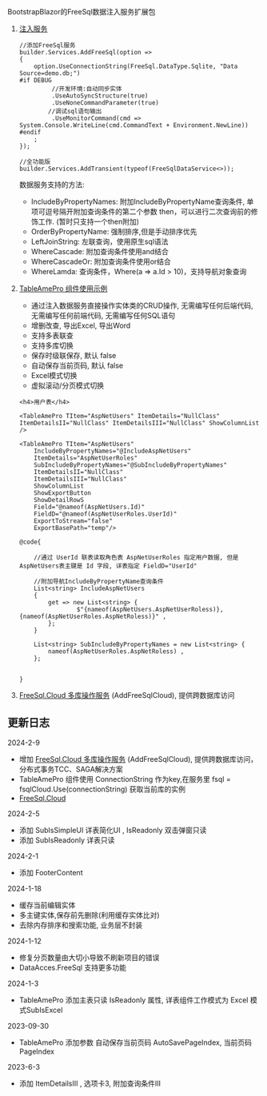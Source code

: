 BootstrapBlazor的FreeSql数据注入服务扩展包

1. [注入服务](https://github.com/densen2014/Densen.Freesql/blob/master/Demo/BlazorApp1/Program.cs)
    
    ```
    //添加FreeSql服务
    builder.Services.AddFreeSql(option =>
    {
        option.UseConnectionString(FreeSql.DataType.Sqlite, "Data Source=demo.db;")
    #if DEBUG
             //开发环境:自动同步实体
             .UseAutoSyncStructure(true)
             .UseNoneCommandParameter(true)
            //调试sql语句输出
             .UseMonitorCommand(cmd => System.Console.WriteLine(cmd.CommandText + Environment.NewLine))
    #endif
        ;
    });

    //全功能版
    builder.Services.AddTransient(typeof(FreeSqlDataService<>));
    ```

    数据服务支持的方法:

    - IncludeByPropertyNames: 附加IncludeByPropertyName查询条件, 单项可逗号隔开附加查询条件的第二个参数 then，可以进行二次查询前的修饰工作. (暂时只支持一个then附加)
    - OrderByPropertyName: 强制排序,但是手动排序优先
    - LeftJoinString: 左联查询，使用原生sql语法
    - WhereCascade: 附加查询条件使用and结合
    - WhereCascadeOr: 附加查询条件使用or结合
    - WhereLamda: 查询条件，Where(a => a.Id > 10)，支持导航对象查询


2. [TableAmePro 组件使用示例](https://github.com/densen2014/Densen.Freesql/tree/master/Demo/BlazorApp1)
 
    - 通过注入数据服务直接操作实体类的CRUD操作, 无需编写任何后端代码, 无需编写任何前端代码, 无需编写任何SQL语句
    - 增删改查, 导出Excel, 导出Word
    - 支持多表联查
    - 支持多库切换
    - 保存时级联保存, 默认 false
    - 自动保存当前页码, 默认 false
    - Excel模式切换
    - 虚拟滚动/分页模式切换
    

    ```
    <h4>用户表</h4>

    <TableAmePro TItem="AspNetUsers" ItemDetails="NullClass" ItemDetailsII="NullClass" ItemDetailsIII="NullClass" ShowColumnList />

    <TableAmePro TItem="AspNetUsers"
        IncludeByPropertyNames="@IncludeAspNetUsers"
        ItemDetails="AspNetUserRoles"
        SubIncludeByPropertyNames="@SubIncludeByPropertyNames"
        ItemDetailsII="NullClass"
        ItemDetailsIII="NullClass"
        ShowColumnList
        ShowExportButton
        ShowDetailRowS
        Field="@nameof(AspNetUsers.Id)"
        FieldD="@nameof(AspNetUserRoles.UserId)"
        ExportToStream="false"
        ExportBasePath="temp"/>

    @code{

        //通过 UserId 联表读取角色表 AspNetUserRoles 指定用户数据, 但是AspNetUsers表主键是 Id 字段, 详表指定 FieldD="UserId"

        //附加导航IncludeByPropertyName查询条件
        List<string> IncludeAspNetUsers
        {
            get => new List<string> {
                    $"{nameof(AspNetUsers.AspNetUserRoless)},{nameof(AspNetUserRoles.AspNetRoless)}" ,
            };
        }

        List<string> SubIncludeByPropertyNames = new List<string> {
            nameof(AspNetUserRoles.AspNetRoless) ,
        };


    }

3. [FreeSql.Cloud 多库操作服务](https://github.com/densen2014/Densen.Freesql/wiki/%E5%85%B3%E4%BA%8E-FreeSql.Cloud-%E5%A4%9A%E5%BA%93%E6%93%8D%E4%BD%9C%E6%9C%8D%E5%8A%A1) (AddFreeSqlCloud), 提供跨数据库访问




## 更新日志

2024-2-9
- 增加 [FreeSql.Cloud 多库操作服务](https://github.com/densen2014/Densen.Freesql/wiki/%E5%85%B3%E4%BA%8E-FreeSql.Cloud-%E5%A4%9A%E5%BA%93%E6%93%8D%E4%BD%9C%E6%9C%8D%E5%8A%A1) (AddFreeSqlCloud), 提供跨数据库访问，分布式事务TCC、SAGA解决方案
- TableAmePro 组件使用 ConnectionString 作为key,在服务里 fsql = fsqlCloud.Use(connectionString) 获取当前库的实例
- [FreeSql.Cloud](https://github.com/2881099/FreeSql.Cloud)

2024-2-5
- 添加 SubIsSimpleUI 详表简化UI , IsReadonly 双击弹窗只读
- 添加 SubIsReadonly 详表只读

2024-2-1
- 添加 FooterContent

2024-1-18
- 缓存当前编辑实体
- 多主键实体,保存前先删除(利用缓存实体比对)
- 去除内存排序和搜索功能, 业务层不封装

2024-1-12
- 修复分页数量由大切小导致不刷新项目的错误
- DataAcces.FreeSql 支持更多功能

2024-1-3
- TableAmePro 添加主表只读 IsReadonly 属性, 详表组件工作模式为 Excel 模式SubIsExcel

2023-09-30
- TableAmePro 添加参数 自动保存当前页码 AutoSavePageIndex, 当前页码 PageIndex

2023-6-3
- 添加 ItemDetailsIII , 选项卡3, 附加查询条件III
